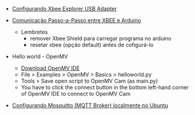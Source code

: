 * [Configurando Xbee Explorer USB Adapter](https://www.filipeflop.com/blog/como-configurar-xbee-explorer-usb/)

* [Comunicação Passo-a-Passo entre XBEE e Arduino](https://www.filipeflop.com/blog/tutorial-wireless-arduino-xbee-shield/)
  + Lembretes
    * remover Xbee Shield para carregar programa no arduino
    * resetar xbee (opção default) antes de cofigurá-lo 
* Hello world - OpenMV
  + [Download OpenMV IDE](https://openmv.io/pages/download)
  + File > Examples > OpenMV > Basics > helloworld.py
  + Tools > Save open script to OpenMV Cam (as main.py)
  + You have to click the connect button in the bottom left-hand corner of OpenMV IDE to connect to OpenMV Cam

* [Configurando Mosquitto (MQTT Broker) localmente no Ubuntu](https://www.digitalocean.com/community/tutorials/how-to-install-and-secure-the-mosquitto-mqtt-messaging-broker-on-ubuntu-16-04)
